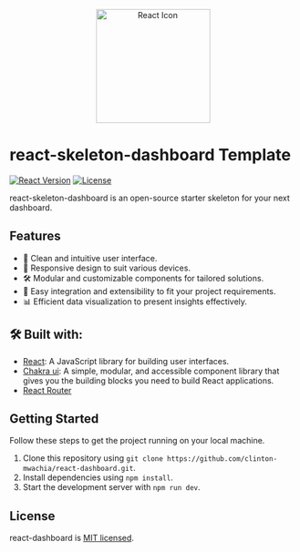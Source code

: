 <p align="center">
  <img src="https://upload.wikimedia.org/wikipedia/commons/thumb/a/a7/React-icon.svg/2560px-React-icon.svg.png" alt="React Icon" width="200" height="200">
</p>

# react-skeleton-dashboard Template

[![React Version](https://img.shields.io/badge/React-18.2.0-blue.svg)](https://reactjs.org/)
[![License](https://img.shields.io/badge/License-MIT-green.svg)](https://opensource.org/licenses/MIT)

react-skeleton-dashboard is an open-source starter skeleton for your next dashboard.

## Features

- 🎨 Clean and intuitive user interface.
- 📱 Responsive design to suit various devices.
- 🛠️ Modular and customizable components for tailored solutions.
- 🚀 Easy integration and extensibility to fit your project requirements.
- 📊 Efficient data visualization to present insights effectively.

## 🛠️ Built with:

- [React](https://reactjs.org/): A JavaScript library for building user interfaces.
- [Chakra ui](https://chakra-ui.com/): A simple, modular, and accessible component library that gives you the building blocks you need to build React applications.
- [React Router](https://reactrouter.com/en/main)

## Getting Started

Follow these steps to get the project running on your local machine.

1. Clone this repository using `git clone https://github.com/clinton-mwachia/react-dashboard.git`.
2. Install dependencies using `npm install`.
3. Start the development server with `npm run dev`.

## License

react-dashboard is [MIT licensed](LICENSE).
